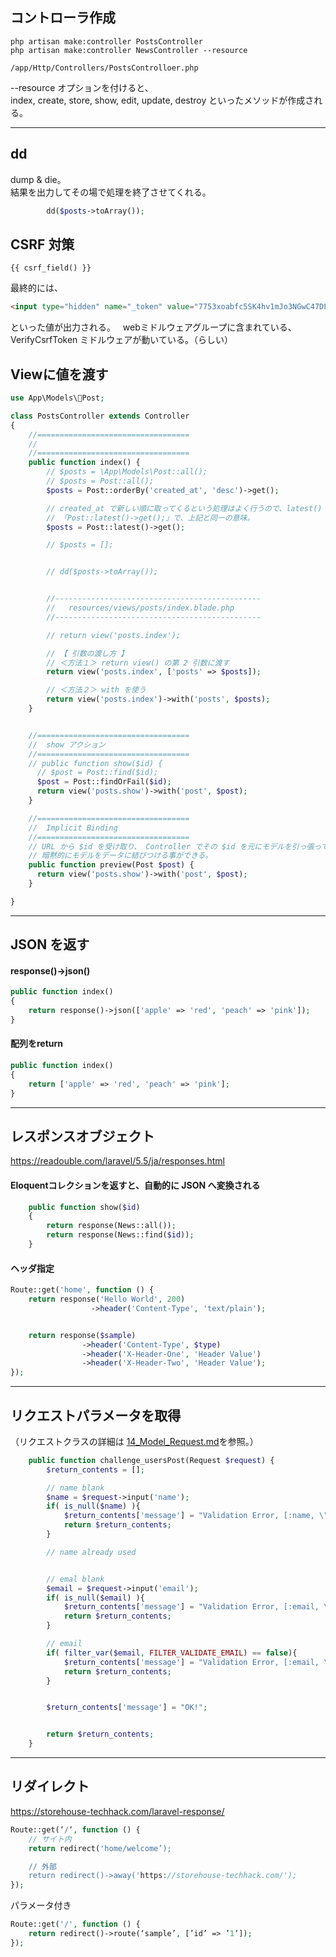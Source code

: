## コントローラ作成
```
php artisan make:controller PostsController
php artisan make:controller NewsController --resource

/app/Http/Controllers/PostsControlloer.php
```
--resource オプションを付けると、  
index, create, store, show, edit, update, destroy といったメソッドが作成される。  

________________________________________________________________________
## dd
dump & die。  
結果を出力してその場で処理を終了させてくれる。  
```php
        dd($posts->toArray());
```

## CSRF 対策
```
{{ csrf_field() }}
```
最終的には、
```html
<input type="hidden" name="_token" value="7753xoabfc5SK4hv1mJo3NGwC47DLZ2ZbmGoJihX">
```
といった値が出力される。  
webミドルウェアグループに含まれている、VerifyCsrfToken ミドルウェアが動いている。（らしい）  


## Viewに値を渡す
```php
use App\Models\Post;

class PostsController extends Controller
{
    //==================================
    // 
    //==================================
    public function index() {
        // $posts = \App\Models\Post::all();
        // $posts = Post::all();
        $posts = Post::orderBy('created_at', 'desc')->get();

        // created_at で新しい順に取ってくるという処理はよく行うので、latest() という書き方も用意されている。
        // 「Post::latest()->get();」で、上記と同一の意味。
        $posts = Post::latest()->get();

        // $posts = [];


        // dd($posts->toArray());


        //----------------------------------------------
        //   resources/views/posts/index.blade.php 
        //----------------------------------------------

        // return view('posts.index');　

        // 【 引数の渡し方 】
        // ＜方法１＞ return view() の第 2 引数に渡す
        return view('posts.index', ['posts' => $posts]);　

        // ＜方法２＞ with を使う
        return view('posts.index')->with('posts', $posts);
    }


    //==================================
    //  show アクション
    //==================================
    // public function show($id) {
      // $post = Post::find($id);
      $post = Post::findOrFail($id);
      return view('posts.show')->with('post', $post);
    }

    //==================================
    //  Implicit Binding
    //==================================
    // URL から $id を受け取り、 Controller でその $id を元にモデルを引っ張ってくるという流れはよく行うので、
    // 暗黙的にモデルをデータに結びつける事ができる。
    public function preview(Post $post) {
      return view('posts.show')->with('post', $post);
    }

}
```
__________________________________________________________________________________________________________________
## JSON を返す

#### response()->json()
```php
public function index()
{
    return response()->json(['apple' => 'red', 'peach' => 'pink']);
}
```

#### 配列をreturn
```php
public function index()
{
    return ['apple' => 'red', 'peach' => 'pink'];
}
```


__________________________________________________________________________________________________________________
## レスポンスオブジェクト
https://readouble.com/laravel/5.5/ja/responses.html

#### Eloquentコレクションを返すと、自動的に JSON へ変換される
```php
    public function show($id)
    {
        return response(News::all());
        return response(News::find($id));
    }
```

#### ヘッダ指定
```php
Route::get('home', function () {
    return response('Hello World', 200)
                  ->header('Content-Type', 'text/plain');


    return response($sample)
                ->header('Content-Type', $type)
                ->header('X-Header-One', 'Header Value')
                ->header('X-Header-Two', 'Header Value');
});
```

__________________________________________________________________________________________________________________
## リクエストパラメータを取得
（リクエストクラスの詳細は <a href="14_Model_Request.md">14_Model_Request.md</a>を参照。）

```php
    public function challenge_usersPost(Request $request) {
        $return_contents = [];

        // name blank
        $name = $request->input('name');
        if( is_null($name) ){
            $return_contents['message'] = "Validation Error, [:name, \"can't be blank\"]";
            return $return_contents;
        }

        // name already used


        // emal blank
        $email = $request->input('email');
        if( is_null($email) ){
            $return_contents['message'] = "Validation Error, [:email, \"can't be blank\"]";
            return $return_contents;
        }

        // email
        if( filter_var($email, FILTER_VALIDATE_EMAIL) == false){
            $return_contents['message'] = "Validation Error, [:email, \"is invalid\"]";
            return $return_contents;
        }


        $return_contents['message'] = "OK!";


        return $return_contents;
    }
```

__________________________________________________________________________________________________________________
## リダイレクト
https://storehouse-techhack.com/laravel-response/
```php
Route::get(‘/‘, function () {
    // サイト内
    return redirect('home/welcome’);

    // 外部
    return redirect()->away('https://storehouse-techhack.com/');
});
```

パラメータ付き
```php
Route::get('/', function () {
	return redirect()->route(‘sample’, [’id’ => ’1’]);
});
```


